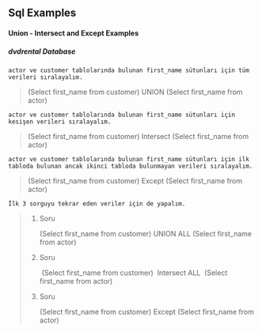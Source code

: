 ## Sql Examples



#### Union - Intersect and Except Examples



##### dvdrental Database





```
actor ve customer tablolarında bulunan first_name sütunları için tüm verileri sıralayalım.
```



> (Select first_name from customer)
> UNION
> (Select first_name from actor)



```
actor ve customer tablolarında bulunan first_name sütunları için kesişen verileri sıralayalım.
```



> (Select first_name from customer)
> Intersect
> (Select first_name from actor)



```
actor ve customer tablolarında bulunan first_name sütunları için ilk tabloda bulunan ancak ikinci tabloda bulunmayan verileri sıralayalım.
```



> (Select first_name from customer)
> Except
> (Select first_name from actor)





```
İlk 3 sorguyu tekrar eden veriler için de yapalım.
```



> 1. Soru 
>
>    (Select first_name from customer)
>    UNION ALL
>    (Select first_name from actor)
>
> 2. Soru
>
>    ​	(Select first_name from customer)
>    ​	Intersect ALL
>    ​	(Select first_name from actor)
>
> 3. Soru
>
>    (Select first_name from customer)
>    Except
>    (Select first_name from actor)
>
>    

